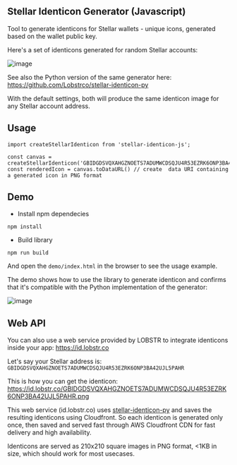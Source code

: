 ## Stellar Identicon Generator (Javascript)

Tool to generate identicons for Stellar wallets - unique icons, generated based on the wallet public key.

Here's a set of identicons generated for random Stellar accounts:

![image](https://user-images.githubusercontent.com/984711/62962449-9e378d00-be07-11e9-93e3-9a9e79f1f078.png)


See also the Python version of the same generator here: https://github.com/Lobstrco/stellar-identicon-py

With the default settings, both will produce the same identicon image for any Stellar account address.

## Usage

```
import createStellarIdenticon from 'stellar-identicon-js';

const canvas = createStellarIdenticon('GBIDGDSVQXAHGZNOETS7ADUMWCDSQJU4R53EZRK6ONP3BA42UJL5PAHR');
const renderedIcon = canvas.toDataURL() // create  data URI containing a generated icon in PNG format

```

## Demo

- Install npm dependecies
```
npm install
```
- Build library
```
npm run build
```

And open the `demo/index.html` in the browser to see the usage example.

The demo shows how to use the library to generate identicon and confirms that it's compatible with the Python implementation of the generator:

![image](https://user-images.githubusercontent.com/984711/63211745-236eba80-c104-11e9-8eb5-fd7d363ac37b.png)


 ## Web API

You can also use a web service provided by LOBSTR to integrate identicons inside your app: https://id.lobstr.co

Let's say your Stellar address is: `GBIDGDSVQXAHGZNOETS7ADUMWCDSQJU4R53EZRK6ONP3BA42UJL5PAHR`

This is how you can get the identicon:
https://id.lobstr.co/GBIDGDSVQXAHGZNOETS7ADUMWCDSQJU4R53EZRK6ONP3BA42UJL5PAHR.png


This web service (id.lobstr.co) uses [stellar-identicon-py](https://github.com/Lobstrco/stellar-identicon-py) and saves the resulting identicons using Cloudfront.
So each identicon is generated only once, then saved and served fast through AWS Cloudfront CDN for fast delivery and high availability.

Identicons are served as 210x210 square images in PNG format, <1KB in size, which should work for most usecases.

